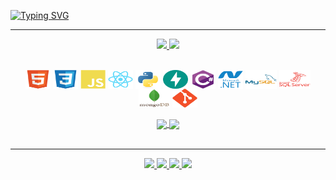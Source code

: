 [![Typing SVG](https://readme-typing-svg.herokuapp.com/?color=ffffff&size=35&center=true&vCenter=true&width=1000&lines=Hi!+I+am+Milleny;%29)](https://git.io/typing-svg)

<hr>

<p align="center">
    <a href="mailto:ellenmilleny@gmail.com">
    <img src="https://img.shields.io/badge/Gmail-D14836?style=for-the-badge&logo=gmail&logoColor=white"/>
    </a>
    <a href="https://www.linkedin.com/in/millenyellen">
    <img src="https://img.shields.io/badge/LinkedIn-307cc5?style=for-the-badge&logo=linkedin&logoColor=white"/>
    </a>
</p>

<div align="center"><br>
    <img align="center" alt="logo-HTML" height="30" width="40" src="https://raw.githubusercontent.com/devicons/devicon/master/icons/html5/html5-original.svg">
    <img align="center" alt="logo-CSS" height="30" width="40" src="https://raw.githubusercontent.com/devicons/devicon/master/icons/css3/css3-original.svg">
    <img align="center" alt="logo-Js" height="30" width="40" src="https://raw.githubusercontent.com/devicons/devicon/master/icons/javascript/javascript-plain.svg">
    <img align="center" alt="logo-React" height="30" width="40" src="https://raw.githubusercontent.com/devicons/devicon/master/icons/react/react-original.svg">
    <img align="center" alt="logo-Python" height="30" width="40" src="https://raw.githubusercontent.com/devicons/devicon/master/icons/python/python-original.svg">
    <img align="center" alt="logo-FastAPI" height="30" width="40" src="https://github.com/devicons/devicon/blob/master/icons/fastapi/fastapi-original.svg">
    <img align="center" alt="logo-Csharp" height="30" width="40" src="https://raw.githubusercontent.com/devicons/devicon/master/icons/csharp/csharp-original.svg">
    <img align="center" alt="logo-Dotnet" height="30" width="40" src="https://github.com/devicons/devicon/blob/master/icons/dot-net/dot-net-plain-wordmark.svg">
    <img align="center" alt="logo-MySQL" height="30" width="50" src="https://github.com/devicons/devicon/blob/master/icons/mysql/mysql-original-wordmark.svg">
    <img align="center" alt="logo-SQLServer" height="30" width="50" src="https://github.com/devicons/devicon/blob/master/icons/microsoftsqlserver/microsoftsqlserver-plain-wordmark.svg">
    <img align="center" alt="logo-MongoDB" height="30" width="50" src="https://github.com/devicons/devicon/blob/master/icons/mongodb/mongodb-original-wordmark.svg">
    <img align="center" alt="logo-Git" height="30" width="40" src="https://github.com/devicons/devicon/blob/master/icons/git/git-original.svg">
    
</div>

</br>

<div align="center">
  <a href="#">
    <img height=200 align="center" src="https://github-readme-stats.vercel.app/api?username=Milleny27&theme=transparent" />
  </a>
  <a href="#">
    <img height=200 align="center" src="https://github-readme-stats.vercel.app/api/top-langs?username=Milleny27&layout=compact&langs_count=8&card_width=320&theme=transparent" />
  </a>
</div>
</br>

<hr>

<p align="center">
    <a href="https://www.hackerearth.com/@ellenmilleny">
      <img src="https://img.shields.io/badge/HackerEarth-%232C3454.svg?&style=for-the-badge&logo=HackerEarth&logoColor=Blue"/>
    </a>
    <a href="https://www.hackerrank.com/ellenmilleny">
      <img src="https://img.shields.io/badge/-Hackerrank-2EC866?style=for-the-badge&logo=HackerRank&logoColor=white"/>
    </a>
    <a href="https://leetcode.com/milleny_ferreira/">
      <img src="https://img.shields.io/badge/-LeetCode-FFA116?style=for-the-badge&logo=LeetCode&logoColor=black"/>
    </a>
    <a href="https://www.kaggle.com/millenyferreira">
      <img src="https://img.shields.io/badge/Kaggle-20BEFF?style=for-the-badge&logo=Kaggle&logoColor=white"/>
    </a>
</p>

